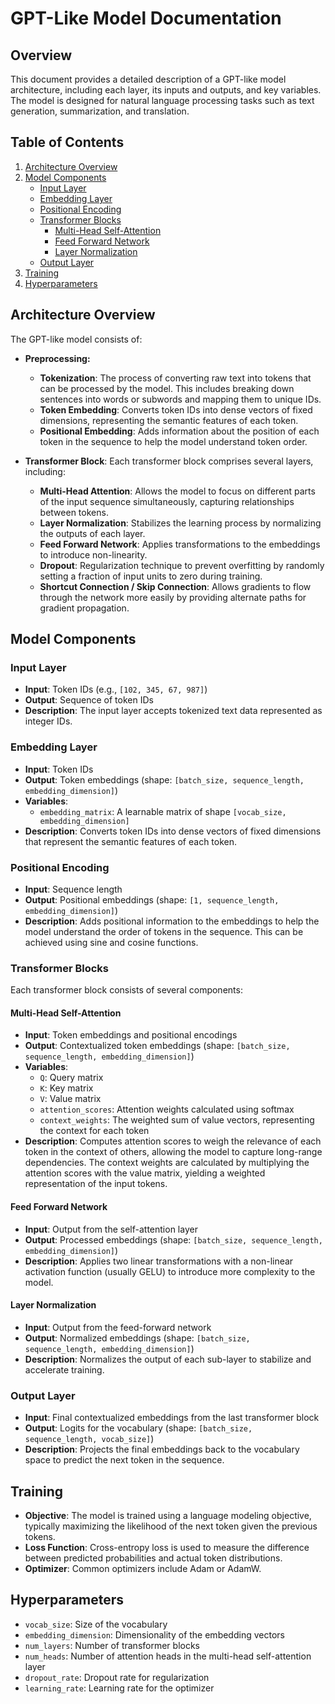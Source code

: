 # GPT-Like Model Documentation

## Overview

This document provides a detailed description of a GPT-like model architecture, including each layer, its inputs and outputs, and key variables. The model is designed for natural language processing tasks such as text generation, summarization, and translation.

## Table of Contents

1. [Architecture Overview](#architecture-overview)
2. [Model Components](#model-components)
   - [Input Layer](#input-layer)
   - [Embedding Layer](#embedding-layer)
   - [Positional Encoding](#positional-encoding)
   - [Transformer Blocks](#transformer-blocks)
     - [Multi-Head Self-Attention](#multi-head-self-attention)
     - [Feed Forward Network](#feed-forward-network)
     - [Layer Normalization](#layer-normalization)
   - [Output Layer](#output-layer)
3. [Training](#training)
4. [Hyperparameters](#hyperparameters)


## Architecture Overview

The GPT-like model consists of:

- **Preprocessing:**
  - **Tokenization**: The process of converting raw text into tokens that can be processed by the model. This includes breaking down sentences into words or subwords and mapping them to unique IDs.
  - **Token Embedding**: Converts token IDs into dense vectors of fixed dimensions, representing the semantic features of each token.
  - **Positional Embedding**: Adds information about the position of each token in the sequence to help the model understand token order.

- **Transformer Block**: Each transformer block comprises several layers, including:
  - **Multi-Head Attention**: Allows the model to focus on different parts of the input sequence simultaneously, capturing relationships between tokens.
  - **Layer Normalization**: Stabilizes the learning process by normalizing the outputs of each layer.
  - **Feed Forward Network**: Applies transformations to the embeddings to introduce non-linearity.
  - **Dropout**: Regularization technique to prevent overfitting by randomly setting a fraction of input units to zero during training.
  - **Shortcut Connection / Skip Connection**: Allows gradients to flow through the network more easily by providing alternate paths for gradient propagation.

## Model Components

### Input Layer

- **Input**: Token IDs (e.g., `[102, 345, 67, 987]`)
- **Output**: Sequence of token IDs
- **Description**: The input layer accepts tokenized text data represented as integer IDs.

### Embedding Layer

- **Input**: Token IDs
- **Output**: Token embeddings (shape: `[batch_size, sequence_length, embedding_dimension]`)
- **Variables**:
  - `embedding_matrix`: A learnable matrix of shape `[vocab_size, embedding_dimension]`
- **Description**: Converts token IDs into dense vectors of fixed dimensions that represent the semantic features of each token.

### Positional Encoding

- **Input**: Sequence length
- **Output**: Positional embeddings (shape: `[1, sequence_length, embedding_dimension]`)
- **Description**: Adds positional information to the embeddings to help the model understand the order of tokens in the sequence. This can be achieved using sine and cosine functions.

### Transformer Blocks

Each transformer block consists of several components:

#### Multi-Head Self-Attention

- **Input**: Token embeddings and positional encodings
- **Output**: Contextualized token embeddings (shape: `[batch_size, sequence_length, embedding_dimension]`)
- **Variables**:
  - `Q`: Query matrix
  - `K`: Key matrix
  - `V`: Value matrix
  - `attention_scores`: Attention weights calculated using softmax
  - `context_weights`: The weighted sum of value vectors, representing the context for each token
- **Description**: Computes attention scores to weigh the relevance of each token in the context of others, allowing the model to capture long-range dependencies. The context weights are calculated by multiplying the attention scores with the value matrix, yielding a weighted representation of the input tokens.

#### Feed Forward Network

- **Input**: Output from the self-attention layer
- **Output**: Processed embeddings (shape: `[batch_size, sequence_length, embedding_dimension]`)
- **Description**: Applies two linear transformations with a non-linear activation function (usually GELU) to introduce more complexity to the model.

#### Layer Normalization

- **Input**: Output from the feed-forward network
- **Output**: Normalized embeddings (shape: `[batch_size, sequence_length, embedding_dimension]`)
- **Description**: Normalizes the output of each sub-layer to stabilize and accelerate training.

### Output Layer

- **Input**: Final contextualized embeddings from the last transformer block
- **Output**: Logits for the vocabulary (shape: `[batch_size, sequence_length, vocab_size]`)
- **Description**: Projects the final embeddings back to the vocabulary space to predict the next token in the sequence.

## Training

- **Objective**: The model is trained using a language modeling objective, typically maximizing the likelihood of the next token given the previous tokens.
- **Loss Function**: Cross-entropy loss is used to measure the difference between predicted probabilities and actual token distributions.
- **Optimizer**: Common optimizers include Adam or AdamW.

## Hyperparameters

- `vocab_size`: Size of the vocabulary
- `embedding_dimension`: Dimensionality of the embedding vectors
- `num_layers`: Number of transformer blocks
- `num_heads`: Number of attention heads in the multi-head self-attention layer
- `dropout_rate`: Dropout rate for regularization
- `learning_rate`: Learning rate for the optimizer

